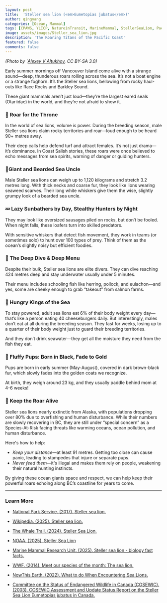 ```yaml
---
layout: post
title:  'Steller sea lion (<em>Eumetopias jubatus</em>)'
author: qingyang
categories: [Ocean, Mammal]
tags: [CPAWS, YLICP, NatureinTransit, MarineMammal, StellerSeaLion, PacificWildlife, Conservation, WildinWords]
image: assets/images/Steller_sea_lion.jpg
description: 'The Roaring Titans of the Pacific Coast'
featured: false
comments: false
---
```

*(Photo by `<a target="_blank" href="https://commons.wikimedia.org/wiki/File:Sivuchi.jpg"><span>Alexey V Altukhov</a>, CC BY-SA 3.0)*

Early summer mornings off Vancouver Island come alive with a strange sound—deep, thunderous roars rolling across the sea. It’s not a boat engine or a strange foghorn. It’s the Steller sea lions, bellowing from rocky haul-outs like Race Rocks and Barkley Sound.

These giant mammals aren’t just loud—they’re the largest eared seals (Otariidae) in the world, and they’re not afraid to show it.

### 🦁 Roar for the Throne

In the world of sea lions, volume is power. During the breeding season, male Steller sea lions claim rocky territories and roar—loud enough to be heard 90+ metres away.

Their deep calls help defend turf and attract females. It’s not just drama—it’s dominance. In Coast Salish stories, these roars were once believed to echo messages from sea spirits, warning of danger or guiding hunters.

### 🧔Giant and Bearded Sea Uncle

Male Steller sea lions can weigh up to 1,120 kilograms and stretch 3.2 metres long. With thick necks and coarse fur, they look like lions wearing seaweed scarves. Their long white whiskers give them the wise, slightly grumpy look of a bearded sea uncle.

### 💤 Lazy Sunbathers by Day, Stealthy Hunters by Night

They may look like oversized sausages piled on rocks, but don’t be fooled. When night falls, these loafers turn into skilled predators.

With sensitive whiskers that detect fish movement, they work in teams (or sometimes solo) to hunt over 100 types of prey. Think of them as the ocean’s slightly noisy but efficient foodies.

### 🌊 The Deep Dive & Deep Menu

Despite their bulk, Steller sea lions are elite divers. They can dive reaching 424 metres deep and stay underwater usually under 5 minutes.

Their menu includes schooling fish like herring, pollock, and eulachon—and yes, some are cheeky enough to grab “takeout” from salmon farms.

### 🍔 Hungry Kings of the Sea

To stay powered, adult sea lions eat 6% of their body weight every day—that’s like a person eating 40 cheeseburgers daily. But interestingly, males don’t eat at all during the breeding season. They fast for weeks, losing up to a quarter of their body weight just to guard their breeding territories.

And they don’t drink seawater—they get all the moisture they need from the fish they eat.

### 🧸 Fluffy Pups: Born in Black, Fade to Gold

Pups are born in early summer (May-August), covered in dark brown-black fur, which slowly fades into the golden coats we recognize.

At birth, they weigh around 23 kg, and they usually paddle behind mom at 4-6 weeks!

### 📣 Keep the Roar Alive

Steller sea lions nearly extinctic from Alaska, with populations dropping over 80% due to overfishing and human disturbance. While their numbers are slowly recovering in BC, they are still under “special concern” as a Species-At-Risk facing threats like warming oceans, ocean pollution, and human disturbance.

Here's how to help:

- *Keep your distance*—at least 91 metres. Getting too close can cause panic, leading to stampedes that injure or separate pups.
- *Never feed them*—it's illegal and makes them rely on people, weakening their natural hunting instincts.

By giving these ocean giants space and respect, we can help keep their powerful roars echoing along BC’s coastline for years to come.

---

### Learn More
- <a target='_blank' href='https://www.nps.gov/chis/learn/nature/steller-sea-lion.htm'><span>National Park Service. (2017). Steller sea lion.</span></a>
 
 - <a target='_blank' href='https://en.wikipedia.org/wiki/Steller_sea_lion'><span>Wikipedia. (2025). Steller sea lion.</span></a>

 - <a target='_blank' href='https://thewhaletrail.org/wt-species/steller-sea-lion/#:~:text=Steller%20sea%20lions%20are%20opportunistic,biologists%20believe%20helps%20with%20digestion'><span>The Whale Trail. (2024). Steller Sea Lion.</span></a>

 - <a target='_blank' href='https://www.fisheries.noaa.gov/species/steller-sea-lion'><span>NOAA. (2025). Steller Sea Lion</span></a>

 - <a target='_blank' href='https://mmru.ubc.ca/biology/steller-sea-lion-fast-facts/'><span>Marine Mammal Research Unit. (2025). Steller sea lion - biology fast facts.</span></a>

 - <a target='_blank' href='https://wwf.ca/stories/meet-species-month-sea-lion/#:~:text=Did%20you%20know%E2%80%A6,live%20up%20to%2030%20years'><span>WWF. (2014). Meet our species of the month: The sea lion.</span></a>

 - <a target='_blank' href='https://www.youtube.com/watch?v=Odb6-lrH9ro&t=16s'><span>NowThis Earth. (2022). What to do When Encountering Sea Lions.</span></a>
 
 - <a target='_blank' href='https://www.sararegistry.gc.ca/virtual_sara/files/cosewic/sr_steller_sea_lion_e.pdf'><span>Committee on the Status of Endangered Wildlife in Canada (COSEWIC). (2003). COSEWIC Assessment and Update Status Report on the Steller Sea Lion Eumetopias jubatus in Canada.</span></a>